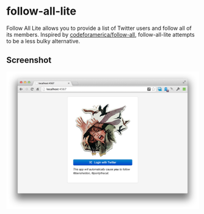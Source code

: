 follow-all-lite
==================

Follow All Lite allows you to provide a list of Twitter users and follow all of its members. Inspired by [codeforamerica/follow-all](https://github.com/codeforamerica/follow-all), follow-all-lite attempts to be a less bulky alternative.


Screenshot
----------

![Screenshot](SCREENSHOT.png)

